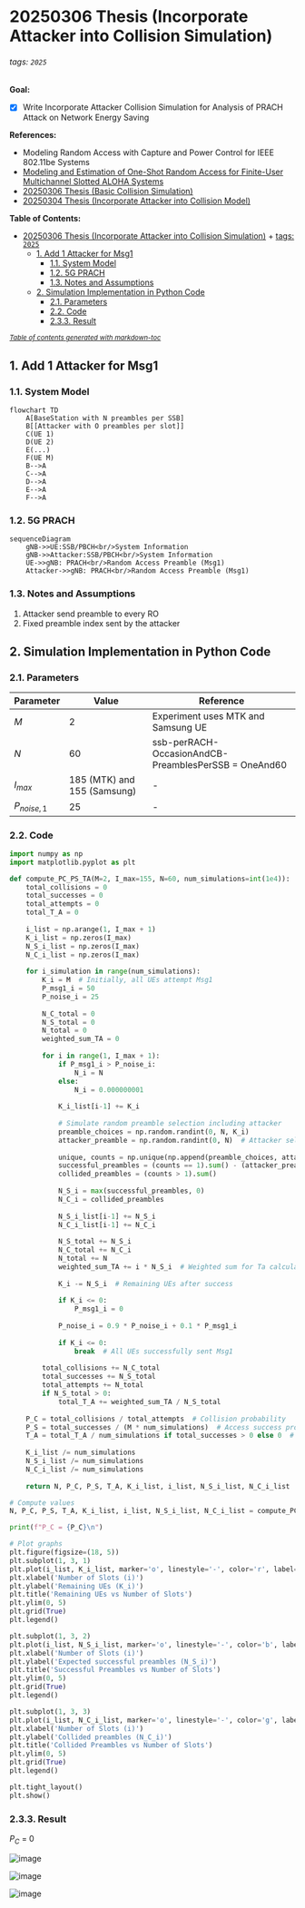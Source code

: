 # 20250306 Thesis (Incorporate Attacker into Collision Simulation)

###### tags: `2025`

**Goal:**
- [x] Write Incorporate Attacker Collision Simulation for Analysis of PRACH Attack on Network Energy Saving

**References:**
- Modeling Random Access with Capture and Power Control for IEEE 802.11be Systems
- [Modeling and Estimation of One-Shot Random Access for Finite-User Multichannel Slotted ALOHA Systems](https://ieeexplore.ieee.org/document/6211364)
- [20250306 Thesis (Basic Collision Simulation)](https://github.com/bmw-ece-ntust/prach-attack-analysis/blob/master/docs/20250306%20Thesis%20(Basic%20Collision%20Simulation).md)
- [20250304 Thesis (Incorporate Attacker into Collision Model)](https://github.com/bmw-ece-ntust/prach-attack-analysis/blob/master/docs/20250304%20Thesis%20(Incorporate%20Attacker%20into%20Collision%20Model).md)

**Table of Contents:**
- [20250306 Thesis (Incorporate Attacker into Collision Simulation)](#20250306-thesis--incorporate-attacker-into-collision-simulation-)
          + [tags: `2025`](#tags---2025-)
  * [1. Add 1 Attacker for Msg1](#1-add-1-attacker-for-msg1)
    + [1.1. System Model](#11-system-model)
    + [1.2. 5G PRACH](#12-5g-prach)
    + [1.3. Notes and Assumptions](#13-notes-and-assumptions)
  * [2. Simulation Implementation in Python Code](#2-simulation-implementation-in-python-code)
    + [2.1. Parameters](#21-parameters)
    + [2.2. Code](#22-code)
    + [2.3.3. Result](#233-result)

<small><i><a href='http://ecotrust-canada.github.io/markdown-toc/'>Table of contents generated with markdown-toc</a></i></small>


## 1. Add 1 Attacker for Msg1

### 1.1. System Model

```mermaid
flowchart TD
    A[BaseStation with N preambles per SSB]
    B[[Attacker with O preambles per slot]]
    C(UE 1)
    D(UE 2)
    E(...)
	F(UE M)
    B-->A
    C-->A
    D-->A
	E-->A
	F-->A
```

### 1.2. 5G PRACH

```mermaid
sequenceDiagram
    gNB->>UE:SSB/PBCH<br/>System Information
    gNB->>Attacker:SSB/PBCH<br/>System Information
    UE->>gNB: PRACH<br/>Random Access Preamble (Msg1)
    Attacker->>gNB: PRACH<br/>Random Access Preamble (Msg1)
```

### 1.3. Notes and Assumptions

1. Attacker send preamble to every RO
2. Fixed preamble index sent by the attacker

## 2. Simulation Implementation in Python Code

### 2.1. Parameters

| Parameter | Value                       | Reference                                            |
| --------- | --------------------------- | ---------------------------------------------------- |
| $M$       | 2                           | Experiment uses MTK and Samsung UE                   |
| $N$       | 60                          | ssb-perRACH-OccasionAndCB-PreamblesPerSSB = OneAnd60 |
| $I_{max}$ | 185 (MTK) and 155 (Samsung) | -                                                    |
| $P_{noise,1}$ | 25 | -                                                    |

### 2.2. Code

```python
import numpy as np
import matplotlib.pyplot as plt

def compute_PC_PS_TA(M=2, I_max=155, N=60, num_simulations=int(1e4)):
    total_collisions = 0
    total_successes = 0
    total_attempts = 0
    total_T_A = 0
    
    i_list = np.arange(1, I_max + 1)
    K_i_list = np.zeros(I_max)
    N_S_i_list = np.zeros(I_max)
    N_C_i_list = np.zeros(I_max)
    
    for i_simulation in range(num_simulations):
        K_i = M  # Initially, all UEs attempt Msg1
        P_msg1_i = 50
        P_noise_i = 25
        
        N_C_total = 0
        N_S_total = 0
        N_total = 0
        weighted_sum_TA = 0
        
        for i in range(1, I_max + 1):
            if P_msg1_i > P_noise_i:
                N_i = N
            else:
                N_i = 0.000000001
            
            K_i_list[i-1] += K_i
            
            # Simulate random preamble selection including attacker
            preamble_choices = np.random.randint(0, N, K_i)
            attacker_preamble = np.random.randint(0, N)  # Attacker selects a preamble
            
            unique, counts = np.unique(np.append(preamble_choices, attacker_preamble), return_counts=True)
            successful_preambles = (counts == 1).sum() - (attacker_preamble in unique)  # Remove attacker's impact
            collided_preambles = (counts > 1).sum()
            
            N_S_i = max(successful_preambles, 0)
            N_C_i = collided_preambles
            
            N_S_i_list[i-1] += N_S_i
            N_C_i_list[i-1] += N_C_i
            
            N_S_total += N_S_i
            N_C_total += N_C_i
            N_total += N
            weighted_sum_TA += i * N_S_i  # Weighted sum for Ta calculation
            
            K_i -= N_S_i  # Remaining UEs after success
            
            if K_i <= 0:
                P_msg1_i = 0
            
            P_noise_i = 0.9 * P_noise_i + 0.1 * P_msg1_i
            
            if K_i <= 0:
                break  # All UEs successfully sent Msg1
        
        total_collisions += N_C_total
        total_successes += N_S_total
        total_attempts += N_total
        if N_S_total > 0:
            total_T_A += weighted_sum_TA / N_S_total
    
    P_C = total_collisions / total_attempts  # Collision probability
    P_S = total_successes / (M * num_simulations)  # Access success probability
    T_A = total_T_A / num_simulations if total_successes > 0 else 0  # Average access delay
    
    K_i_list /= num_simulations
    N_S_i_list /= num_simulations
    N_C_i_list /= num_simulations
    
    return N, P_C, P_S, T_A, K_i_list, i_list, N_S_i_list, N_C_i_list

# Compute values
N, P_C, P_S, T_A, K_i_list, i_list, N_S_i_list, N_C_i_list = compute_PC_PS_TA()

print(f"P_C = {P_C}\n")

# Plot graphs
plt.figure(figsize=(18, 5))
plt.subplot(1, 3, 1)
plt.plot(i_list, K_i_list, marker='o', linestyle='-', color='r', label='K_i')
plt.xlabel('Number of Slots (i)')
plt.ylabel('Remaining UEs (K_i)')
plt.title('Remaining UEs vs Number of Slots')
plt.ylim(0, 5)
plt.grid(True)
plt.legend()

plt.subplot(1, 3, 2)
plt.plot(i_list, N_S_i_list, marker='o', linestyle='-', color='b', label='N_S_i')
plt.xlabel('Number of Slots (i)')
plt.ylabel('Expected successful preambles (N_S_i)')
plt.title('Successful Preambles vs Number of Slots')
plt.ylim(0, 5)
plt.grid(True)
plt.legend()

plt.subplot(1, 3, 3)
plt.plot(i_list, N_C_i_list, marker='o', linestyle='-', color='g', label='N_C_i')
plt.xlabel('Number of Slots (i)')
plt.ylabel('Collided preambles (N_C_i)')
plt.title('Collided Preambles vs Number of Slots')
plt.ylim(0, 5)
plt.grid(True)
plt.legend()

plt.tight_layout()
plt.show()
```

### 2.3.3. Result

$P_C$ = 0

![image](https://hackmd.io/_uploads/BJVg2hUiyl.png)

![image](https://hackmd.io/_uploads/S1slh2Lj1e.png)

![image](https://hackmd.io/_uploads/rkfZ2nIjyl.png)
